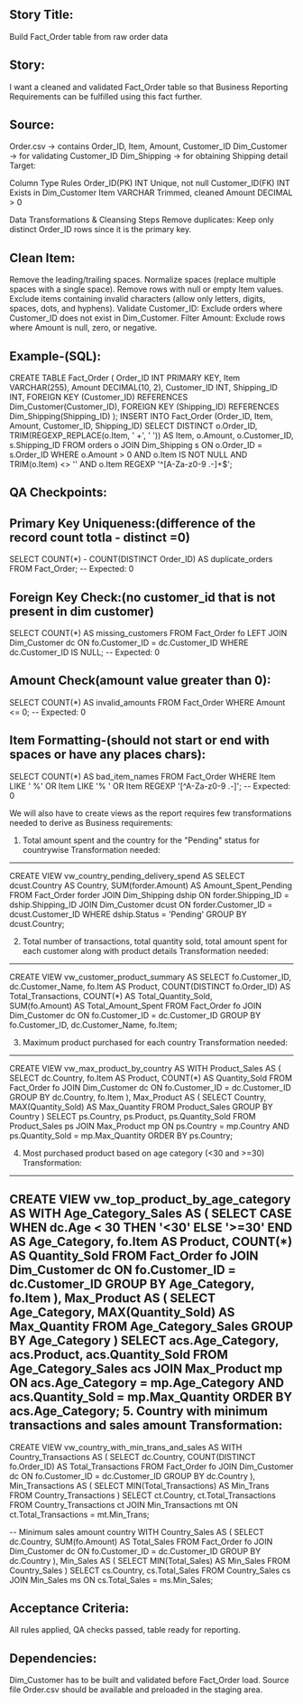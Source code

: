 Story Title:
------------
Build Fact_Order table from raw order data

Story:
------
I want a cleaned and validated Fact_Order table so that  Business Reporting Requirements can be fulfilled using this fact further.

Source:
------
Order.csv → contains Order_ID, Item, Amount, Customer_ID
Dim_Customer → for validating Customer_ID
Dim_Shipping → for obtaining Shipping detail
Target:

Column	        Type	Rules
Order_ID(PK)	INT	    Unique, not null
Customer_ID(FK)	INT  	Exists in Dim_Customer
Item	        VARCHAR	Trimmed, cleaned
Amount	        DECIMAL	> 0

Data Transformations & Cleansing Steps
Remove duplicates: Keep only distinct Order_ID rows since it is the primary key.

Clean Item:
----------
Remove the leading/trailing spaces.
Normalize spaces (replace multiple spaces with a single space).
Remove rows with null or empty Item values.
Exclude items containing invalid characters (allow only letters, digits, spaces, dots, and hyphens).
Validate Customer_ID: Exclude orders where Customer_ID does not exist in Dim_Customer.
Filter Amount: Exclude rows where Amount is null, zero, or negative.

Example-(SQL):
------------
CREATE TABLE Fact_Order (
    Order_ID INT PRIMARY KEY,
    Item VARCHAR(255),
    Amount DECIMAL(10, 2),
    Customer_ID INT,
    Shipping_ID INT,
    FOREIGN KEY (Customer_ID) REFERENCES Dim_Customer(Customer_ID),
    FOREIGN KEY (Shipping_ID) REFERENCES Dim_Shipping(Shipping_ID)
);
INSERT INTO Fact_Order (Order_ID, Item, Amount, Customer_ID, Shipping_ID)
SELECT DISTINCT
    o.Order_ID,
    TRIM(REGEXP_REPLACE(o.Item, ' +', ' ')) AS Item,
    o.Amount,
    o.Customer_ID,
    s.Shipping_ID
FROM orders o
JOIN Dim_Shipping s ON o.Order_ID = s.Order_ID
WHERE o.Amount > 0
  AND o.Item IS NOT NULL
  AND TRIM(o.Item) <> ''
  AND o.Item REGEXP '^[A-Za-z0-9 .-]+$';


QA Checkpoints:
----------------
Primary Key Uniqueness:(difference of the record count totla - distinct =0)
-----------------------
SELECT COUNT(*) - COUNT(DISTINCT Order_ID) AS duplicate_orders
FROM Fact_Order;
-- Expected: 0

Foreign Key Check:(no customer_id that is not present in dim customer)
---------------------
SELECT COUNT(*) AS missing_customers
FROM Fact_Order fo
LEFT JOIN Dim_Customer dc ON fo.Customer_ID = dc.Customer_ID
WHERE dc.Customer_ID IS NULL;
-- Expected: 0

Amount Check(amount value greater than 0):
-----------------
SELECT COUNT(*) AS invalid_amounts
FROM Fact_Order
WHERE Amount <= 0;
-- Expected: 0


Item Formatting-(should not start or end with spaces or have any places chars):
---------------
SELECT COUNT(*) AS bad_item_names
FROM Fact_Order
WHERE Item LIKE ' %' OR Item LIKE '% ' OR Item REGEXP '[^A-Za-z0-9 .-]';
-- Expected: 0


We will also have to create views as the report requires few transformations needed to derive as Business requirements:

1. Total amount spent and the country for the "Pending" status for countrywise
Transformation needed:
---------------------
CREATE VIEW vw_country_pending_delivery_spend AS
SELECT  
    dcust.Country AS Country,
    SUM(forder.Amount) AS Amount_Spent_Pending
FROM Fact_Order forder
JOIN Dim_Shipping dship ON forder.Shipping_ID = dship.Shipping_ID
JOIN Dim_Customer dcust ON forder.Customer_ID = dcust.Customer_ID
WHERE dship.Status = 'Pending'
GROUP BY dcust.Country;


2. Total number of transactions, total quantity sold, total amount spent for each customer along with product details
Transformation needed:
---------------------
CREATE VIEW vw_customer_product_summary AS
SELECT 
    fo.Customer_ID,
    dc.Customer_Name,
    fo.Item AS Product,
    COUNT(DISTINCT fo.Order_ID) AS Total_Transactions,
    COUNT(*) AS Total_Quantity_Sold,   
    SUM(fo.Amount) AS Total_Amount_Spent
FROM Fact_Order fo
JOIN Dim_Customer dc ON fo.Customer_ID = dc.Customer_ID
GROUP BY fo.Customer_ID, dc.Customer_Name, fo.Item;

3. Maximum product purchased for each country
Transformation needed:
---------------------
CREATE VIEW vw_max_product_by_country AS
WITH Product_Sales AS (
    SELECT 
        dc.Country,
        fo.Item AS Product,
        COUNT(*) AS Quantity_Sold
    FROM Fact_Order fo
    JOIN Dim_Customer dc ON fo.Customer_ID = dc.Customer_ID
    GROUP BY dc.Country, fo.Item
),
Max_Product AS (
    SELECT
        Country,
        MAX(Quantity_Sold) AS Max_Quantity
    FROM Product_Sales
    GROUP BY Country
)
SELECT 
    ps.Country,
    ps.Product,
    ps.Quantity_Sold
FROM Product_Sales ps
JOIN Max_Product mp
  ON ps.Country = mp.Country
 AND ps.Quantity_Sold = mp.Max_Quantity
ORDER BY ps.Country;

4. Most purchased product based on age category (<30 and >=30)
Transformation:
--------------
CREATE VIEW vw_top_product_by_age_category AS
WITH Age_Category_Sales AS (
    SELECT
        CASE WHEN dc.Age < 30 THEN '<30' ELSE '>=30' END AS Age_Category,
        fo.Item AS Product,
        COUNT(*) AS Quantity_Sold
    FROM Fact_Order fo
    JOIN Dim_Customer dc ON fo.Customer_ID = dc.Customer_ID
    GROUP BY Age_Category, fo.Item
),
Max_Product AS (
    SELECT
        Age_Category,
        MAX(Quantity_Sold) AS Max_Quantity
    FROM Age_Category_Sales
    GROUP BY Age_Category
)
SELECT 
    acs.Age_Category,
    acs.Product,
    acs.Quantity_Sold
FROM Age_Category_Sales acs
JOIN Max_Product mp
  ON acs.Age_Category = mp.Age_Category
 AND acs.Quantity_Sold = mp.Max_Quantity
ORDER BY acs.Age_Category;
5. Country with minimum transactions and sales amount
Transformation:
--------------
CREATE VIEW vw_country_with_min_trans_and_sales AS
WITH Country_Transactions AS (
    SELECT 
        dc.Country,
        COUNT(DISTINCT fo.Order_ID) AS Total_Transactions
    FROM Fact_Order fo
    JOIN Dim_Customer dc ON fo.Customer_ID = dc.Customer_ID
    GROUP BY dc.Country
),
Min_Transactions AS (
    SELECT MIN(Total_Transactions) AS Min_Trans FROM Country_Transactions
)
SELECT ct.Country, ct.Total_Transactions
FROM Country_Transactions ct
JOIN Min_Transactions mt ON ct.Total_Transactions = mt.Min_Trans;

-- Minimum sales amount country
WITH Country_Sales AS (
    SELECT 
        dc.Country,
        SUM(fo.Amount) AS Total_Sales
    FROM Fact_Order fo
    JOIN Dim_Customer dc ON fo.Customer_ID = dc.Customer_ID
    GROUP BY dc.Country
),
Min_Sales AS (
    SELECT MIN(Total_Sales) AS Min_Sales FROM Country_Sales
)
SELECT cs.Country, cs.Total_Sales
FROM Country_Sales cs
JOIN Min_Sales ms ON cs.Total_Sales = ms.Min_Sales;


Acceptance Criteria:
-------------------
All rules applied, QA checks passed, table ready for reporting.

Dependencies:
------------
Dim_Customer has to be built and validated before Fact_Order load.
Source file Order.csv should be available and preloaded in the staging area.


